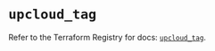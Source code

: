# `upcloud_tag`

Refer to the Terraform Registry for docs: [`upcloud_tag`](https://registry.terraform.io/providers/upcloudltd/upcloud/5.20.3/docs/resources/tag).
